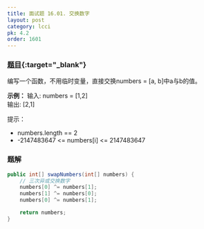 ```yaml
---
title: 面试题 16.01. 交换数字
layout: post
category: lcci
pk: 4.2
order: 1601
---
```


### [题目](https://leetcode-cn.com/swap-numbers-lcci/){:target="_blank"}

编写一个函数，不用临时变量，直接交换numbers = [a, b]中a与b的值。

**示例：**
输入: numbers = [1,2]  
输出: [2,1]

提示：
- numbers.length == 2
- -2147483647 <= numbers[i] <= 2147483647

### 题解

```java
public int[] swapNumbers(int[] numbers) {
    // 三次异或交换数字
    numbers[0] ^= numbers[1];
    numbers[1] ^= numbers[0];
    numbers[0] ^= numbers[1];

    return numbers;
}
```